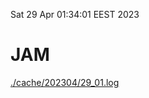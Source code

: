 Sat 29 Apr 01:34:01 EEST 2023
# JAM
<a href='./cache/202304/29_01.log'>./cache/202304/29_01.log</a>
